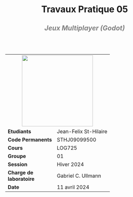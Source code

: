 <h1 align=center> Travaux Pratique 05 </h1>
<h2 align=center style="color:grey"><i>Jeux Multiplayer (Godot)</i><h2>
<br>

<table align=center>
<tr>
<td colspan="2" align="center"><img src="https://www.etsmtl.ca/getmedia/e599841c-6724-4a4f-97bb-89cf0e9d7fcc/Logo_ETS_TypoGrise_D_FR_1" width=225px /></td>
</tr>
<tr>
<td><b>Etudiants</b></td>
<td>Jean-Felix St-Hilaire</td>
</tr>
<tr>
<td><b>Code Permanents</b></td>
<td>STHJ09099500</td>
</tr>
<tr>
<td><b>Cours</b></td>
<td>LOG725</td>
</tr>
<tr>
<td><b>Groupe</b></td>
<td>01</td>
</tr>
<tr>
<td><b>Session</b></td>
<td>Hiver 2024</td>
</tr>
<tr>
<td><b>Charge de <br> laboratoire</b></td>
<td>Gabriel C. Ullmann</td>
</tr>
<tr>
<td><b>Date</b></td>
<td>11 avril 2024</td>
</tr>

</table>